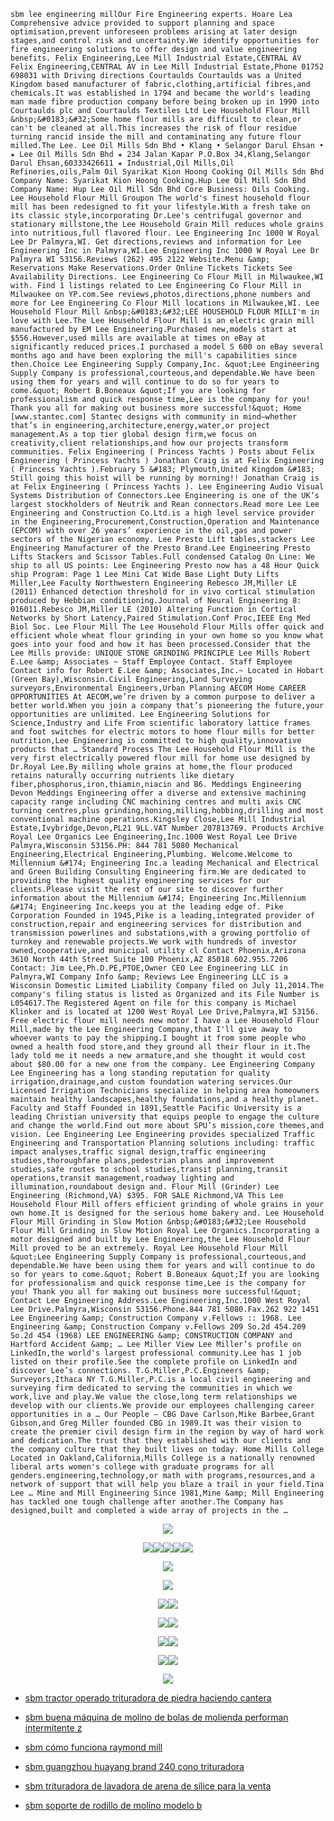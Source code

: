 
```
sbm lee engineering millOur Fire Engineering experts. Hoare Lea Comprehensive advice provided to support planning and space optimisation,prevent unforeseen problems arising at later design stages,and control risk and uncertainty.We identify opportunities for fire engineering solutions to offer design and value engineering benefits. Felix Engineering,Lee Mill Industrial Estate,CENTRAL AV Felix Engineering,CENTRAL AV in Lee Mill Industrial Estate,Phone 01752 698031 with Driving directions Courtaulds Courtaulds was a United Kingdom based manufacturer of fabric,clothing,artificial fibres,and chemicals.It was established in 1794 and became the world's leading man made fibre production company before being broken up in 1990 into Courtaulds plc and Courtaulds Textiles Ltd Lee Household Flour Mill &nbsp;&#0183;&#32;Some home flour mills are difficult to clean,or can't be cleaned at all.This increases the risk of flour residue turning rancid inside the mill and contaminating any future flour milled.The Lee. Lee Oil Mills Sdn Bhd • Klang • Selangor Darul Ehsan • ★ Lee Oil Mills Sdn Bhd ★ 234 Jalan Kapar P.O.Box 34,Klang,Selangor Darul Ehsan,60333426611 ★ Industrial,Oil Mills,Oil Refineries,oils,Palm Oil Syarikat Kion Hoong Cooking Oil Mills Sdn Bhd Company Name: Syarikat Kion Hoong Cooking.Hup Lee Oil Mill Sdn Bhd Company Name: Hup Lee Oil Mill Sdn Bhd Core Business: Oils Cooking. Lee Household Flour Mill Groupon The world's finest household flour mill has been redesigned to fit your lifestyle.With a fresh take on its classic style,incorporating Dr.Lee's centrifugal governor and stationary millstone,the Lee Household Grain Mill reduces whole grains into nutritious,full flavored flour. Lee Engineering Inc 1000 W Royal Lee Dr Palmyra,WI. Get directions,reviews and information for Lee Engineering Inc in Palmyra,WI.Lee Engineering Inc 1000 W Royal Lee Dr Palmyra WI 53156.Reviews (262) 495 2122 Website.Menu &amp; Reservations Make Reservations.Order Online Tickets Tickets See Availability Directions. Lee Engineering Co Flour Mill in Milwaukee,WI with. Find 1 listings related to Lee Engineering Co Flour Mill in Milwaukee on YP.com.See reviews,photos,directions,phone numbers and more for Lee Engineering Co Flour Mill locations in Milwaukee,WI. Lee Household Flour Mill &nbsp;&#0183;&#32;LEE HOUSEHOLD FLOUR MILLI'm in love with Lee.The Lee Household Flour Mill is an electric grain mill manufactured by EM Lee Engineering.Purchased new,models start at $556.However,used mills are available at times on eBay at significantly reduced prices.I purchased a model S 600 on eBay several months ago and have been exploring the mill's capabilities since then.Choice Lee Engineering Supply Company,Inc. &quot;Lee Engineering Supply Company is professional,courteous,and dependable.We have been using them for years and will continue to do so for years to come.&quot; Robert B.Boneaux &quot;If you are looking for professionalism and quick response time,Lee is the company for you! Thank you all for making out business more successful!&quot; Home [www.stantec.com] Stantec designs with community in mind—whether that’s in engineering,architecture,energy,water,or project management.As a top tier global design firm,we focus on creativity,client relationships,and how our projects transform communities. Felix Engineering ( Princess Yachts ) Posts about Felix Engineering ( Princess Yachts ) Jonathan Craig is at Felix Engineering ( Princess Yachts ).February 5 &#183; Plymouth,United Kingdom &#183; Still going this hoist will be running by morning!! Jonathan Craig is at Felix Engineering ( Princess Yachts ). Lee Engineering Audio Visual Systems Distribution of Connectors.Lee Engineering is one of the UK’s largest stockholders of Neutrik and Rean connectors.Read more Lee Lee Engineering and Construction Co.Ltd.is a high level service provider in the Engineering,Procurement,Construction,Operation and Maintenance (EPCOM) with over 26 years’ experience in the oil,gas and power sectors of the Nigerian economy. Lee Presto Lift tables,stackers Lee Engineering Manufacturer of the Presto Brand.Lee Engineering Presto Lifts Stackers and Scissor Tables.Full condensed Catalog On Line: We ship to all US points: Lee Engineering Presto now has a 48 Hour Quick ship Program: Page 1 Lee Mini Cat Wide Base Light Duty Lifts Miller,Lee Faculty Northwestern Engineering Rebesco JM,Miller LE (2011) Enhanced detection threshold for in vivo cortical stimulation produced by Hebbian conditioning.Journal of Neural Engineering 8: 016011.Rebesco JM,Miller LE (2010) Altering Function in Cortical Networks by Short Latency,Paired Stimulation.Conf Proc,IEEE Eng Med Biol Soc. Lee Flour Mill The Lee Household Flour Mills offer quick and efficient whole wheat flour grinding in your own home so you know what goes into your food and how it has been processed.Consider that the Lee Mills provide: UNIQUE STONE GRINDING PRINCIPLE Lee Mills Robert E.Lee &amp; Associates ~ Staff Employee Contact. Staff Employee Contact info for Robert E.Lee &amp; Associates,Inc.~ Located in Hobart (Green Bay),Wisconsin.Civil Engineering,Land Surveying surveyors,Environmental Engineers,Urban Planning AECOM Home CAREER OPPORTUNITIES At AECOM,we’re driven by a common purpose to deliver a better world.When you join a company that’s pioneering the future,your opportunities are unlimited. Lee Engineering Solutions for Science,Industry and Life From scientific laboratory lattice frames and foot switches for electric motors to home flour mills for better nutrition,Lee Engineering is committed to high quality,innovative products that … Standard Process The Lee Household Flour Mill is the very first electrically powered flour mill for home use designed by Dr.Royal Lee.By milling whole grains at home,the flour produced retains naturally occurring nutrients like dietary fiber,phosphorus,iron,thiamin,niacin and B6. Meddings Engineering Devon Meddings Engineering offer a diverse and extensive machining capacity range including CNC machining centres and multi axis CNC turning centres,plus grinding,honing,milling,hobbing,drilling and most conventional machine operations.Kingsley Close,Lee Mill Industrial Estate,Ivybridge,Devon,PL21 9LL.VAT Number 207813769. Products Archive Royal Lee Organics Lee Engineering,Inc.1000 West Royal Lee Drive Palmyra,Wisconsin 53156.PH: 844 781 5080 Mechanical Engineering,Electrical Engineering,Plumbing. Welcome.Welcome to Millennium &#174; Engineering Inc.a leading Mechanical and Electrical and Green Building Consulting Engineering firm.We are dedicated to providing the highest quality engineering services for our clients.Please visit the rest of our site to discover further information about the Millennium &#174; Engineering Inc.Millennium &#174; Engineering Inc.keeps you at the leading edge of. Pike Corporation Founded in 1945,Pike is a leading,integrated provider of construction,repair and engineering services for distribution and transmission powerlines and substations,with a growing portfolio of turnkey and renewable projects.We work with hundreds of investor owned,cooperative,and municipal utility cl Contact Phoenix,Arizona 3610 North 44th Street Suite 100 Phoenix,AZ 85018 602.955.7206 Contact: Jim Lee,Ph.D.PE,PTOE,Owner CEO Lee Engineering LLC in Palmyra,WI Company Info &amp; Reviews Lee Engineering LLC is a Wisconsin Domestic Limited Liability Company filed on July 11,2014.The company's filing status is listed as Organized and its File Number is L054617.The Registered Agent on file for this company is Michael Klinker and is located at 1200 West Royal Lee Drive,Palmyra,WI 53156. Free electric flour mill needs new motor I have a Lee Household Flour Mill,made by the Lee Engineering Company,that I'll give away to whoever wants to pay the shipping.I bought it from some people who owned a health food store,and they ground all their flour in it.The lady told me it needs a new armature,and she thought it would cost about $80.00 for a new one from the company. Lee Engineering Company Lee Engineering has a long standing reputation for quality irrigation,drainage,and custom foundation watering services.Our Licensed Irrigation Technicians specialize in helping area homeowners maintain healthy landscapes,healthy foundations,and a healthy planet. Faculty and Staff Founded in 1891,Seattle Pacific University is a leading Christian university that equips people to engage the culture and change the world.Find out more about SPU’s mission,core themes,and vision. Lee Engineering Lee Engineering provides specialized Traffic Engineering and Transportation Planning solutions including: traffic impact analyses,traffic signal design,traffic engineering studies,thoroughfare plans,pedestrian plans and improvement studies,safe routes to school studies,transit planning,transit operations,transit management,roadway lighting and illumination,roundabout design and. Flour Mill (Grinder) Lee Engineering (Richmond,VA) $395. FOR SALE Richmond,VA This Lee Household Flour Mill offers efficient grinding of whole grains in your own home.It is designed for the serious home bakery and. Lee Household Flour Mill Grinding in Slow Motion &nbsp;&#0183;&#32;Lee Household Flour Mill Grinding in Slow Motion Royal Lee Organics.Incorporating a motor designed and built by Lee Engineering,the Lee Household Flour Mill proved to be an extremely. Royal Lee Household Flour Mill &quot;Lee Engineering Supply Company is professional,courteous,and dependable.We have been using them for years and will continue to do so for years to come.&quot; Robert B.Boneaux &quot;If you are looking for professionalism and quick response time,Lee is the company for you! Thank you all for making out business more successful!&quot; Contact Lee Engineering Address.Lee Engineering,Inc.1000 West Royal Lee Drive.Palmyra,Wisconsin 53156.Phone.844 781 5080.Fax.262 922 1451 Lee Engineering &amp; Construction Company v.Fellows :: 1968. Lee Engineering &amp; Construction Company v.Fellows 209 So.2d 454.209 So.2d 454 (1968) LEE ENGINEERING &amp; CONSTRUCTION COMPANY and Hartford Accident &amp; … Lee Miller View Lee Miller’s profile on LinkedIn,the world's largest professional community.Lee has 1 job listed on their profile.See the complete profile on LinkedIn and discover Lee’s connections. T.G.Miller,P.C.Engineers &amp; Surveyors,Ithaca NY T.G.Miller,P.C.is a local civil engineering and surveying firm dedicated to serving the communities in which we work,live and play.We value the close,long term relationships we develop with our clients.We provide our employees challenging career opportunities in a … Our People — CBG Dave Carlson,Mike Barbee,Grant Gibson,and Greg Miller founded CBG in 1989.It was their vision to create the premier civil design firm in the region by way of hard work and dedication.The trust that they established with our clients and the company culture that they built lives on today. Home Mills College Located in Oakland,California,Mills College is a nationally renowned liberal arts women's college with graduate programs for all genders.engineering,technology,or math with programs,resources,and a network of support that will help you blaze a trail in your field.Tina Lee … Mine and Mill Engineering Since 1981,Mine &amp; Mill Engineering has tackled one tough challenge after another.The Company has designed,built and completed a wide array of projects in the … 
```

<div align="center">

<a href="https://es-crusher.shibang-china.com/github&k=sbm+lee+engineering+mill"><img src="https://static.shibang-china.com/es/crusher/logo.jpg"></a>

<a href="https://es-crusher.shibang-china.com/github&k=sbm+lee+engineering+mill"><img src="https://static.shibang-china.com/es/crusher/index.jpg"></a><a href="https://es-crusher.shibang-china.com/material.htmlgithub&k=sbm+lee+engineering+mill"><img src="https://static.shibang-china.com/es/crusher/material.jpg"></a><a href="https://es-crusher.shibang-china.com/application.htmlgithub&k=sbm+lee+engineering+mill"><img src="https://static.shibang-china.com/es/crusher/application.jpg"></a><a href="https://es-crusher.shibang-china.com/aboutus.htmlgithub&k=sbm+lee+engineering+mill"><img src="https://static.shibang-china.com/es/crusher/aboutus.jpg"></a><a href="https://es-crusher.shibang-china.com/contact.htmlgithub&k=sbm+lee+engineering+mill"><img src="https://static.shibang-china.com/es/crusher/contact.jpg"></a>

<a href="https://es-crusher.shibang-china.com/github&k=sbm+lee+engineering+mill"><img src="https://static.shibang-china.com/es/crusher/banner.jpg"></a>

<a href="https://swt.shibang-china.com/github&k=sbm+lee+engineering+mill"><img src="https://static.shibang-china.com/es/crusher/text.jpg"></a>

<a href="https://swt.shibang-china.com/github&k=sbm+lee+engineering+mill"><img src="https://static.shibang-china.com/es/crusher/chat.jpg"></a><a href="https://es-crusher.shibang-china.com/contact.htmlgithub&k=sbm+lee+engineering+mill"><img src="https://static.shibang-china.com/es/crusher/message.jpg"></a>

<a href="https://es-crusher.shibang-china.com/products/pe.htmlgithub&k=sbm+lee+engineering+mill"><img src="https://static.shibang-china.com/es/crusher/pe.jpg"></a><a href="https://es-crusher.shibang-china.com/products/pf.htmlgithub&k=sbm+lee+engineering+mill"><img src="https://static.shibang-china.com/es/crusher/pf.jpg"></a>

<a href="https://es-crusher.shibang-china.com/products/hpt.htmlgithub&k=sbm+lee+engineering+mill"><img src="https://static.shibang-china.com/es/crusher/hpt.jpg"></a><a href="https://es-crusher.shibang-china.com/products/vsi.htmlgithub&k=sbm+lee+engineering+mill"><img src="https://static.shibang-china.com/es/crusher/vsi.jpg"></a>

<a href="https://es-crusher.shibang-china.com/products/klv.htmlgithub&k=sbm+lee+engineering+mill"><img src="https://static.shibang-china.com/es/crusher/klv.jpg"></a><a href="https://es-crusher.shibang-china.com/products/portable.htmlgithub&k=sbm+lee+engineering+mill"><img src="https://static.shibang-china.com/es/crusher/portable.jpg"></a>

<a href="https://swt.shibang-china.com/github&k=sbm+lee+engineering+mill"><img src="https://static.shibang-china.com/es/crusher/case.jpg"></a>

</div>


* [sbm tractor operado trituradora de piedra haciendo cantera](sbm%20tractor%20operado%20trituradora%20de%20piedra%20haciendo%20cantera.md)

* [sbm buena máquina de molino de bolas de molienda performan intermitente z](sbm%20buena%20m%C3%A1quina%20de%20molino%20de%20bolas%20de%20molienda%20performan%20intermitente%20z.md)

* [sbm cómo funciona raymond mill](sbm%20c%C3%B3mo%20funciona%20raymond%20mill.md)

* [sbm guangzhou huayang brand 240 cono trituradora](sbm%20guangzhou%20huayang%20brand%20240%20cono%20trituradora.md)

* [sbm trituradora de lavadora de arena de sílice para la venta](sbm%20trituradora%20de%20lavadora%20de%20arena%20de%20s%C3%ADlice%20para%20la%20venta.md)

* [sbm soporte de rodillo de molino modelo b](sbm%20soporte%20de%20rodillo%20de%20molino%20modelo%20b.md)